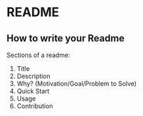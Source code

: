 # README

## How to write your Readme

Sections of a readme:

1. Title
2. Description
3. Why? (Motivation/Goal/Problem to Solve)
4. Quick Start
5. Usage
6. Contribution
